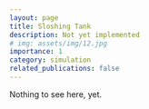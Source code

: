 ```yaml
---
layout: page
title: Sloshing Tank
description: Not yet implemented
# img: assets/img/12.jpg
importance: 1
category: simulation
related_publications: false
---
```


Nothing to see here, yet.
